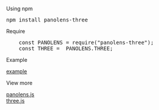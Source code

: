 <p>Using npm</p>
<pre>npm install panolens-three</pre>

<p>Require</p>
<pre>
    const PANOLENS = require("panolens-three");
    const THREE =  PANOLENS.THREE;
</pre>

<p>Example</p>
<a href="https://pchen66.github.io/Panolens/#Example">example</a>

<p>View more</p>
<a href="https://github.com/pchen66/panolens.js">panolens.js</a><br>
<a href="https://github.com/mrdoob/three.js">three.js</a>